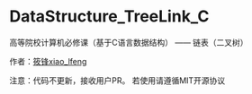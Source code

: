 # DataStructure_TreeLink_C

高等院校计算机必修课（基于C语言数据结构） —— 链表（二叉树）

作者：[筱锋xiao_lfeng](https://www.x-lf.com/)

注意：代码不更新，接收用户PR。
若使用请遵循MIT开源协议